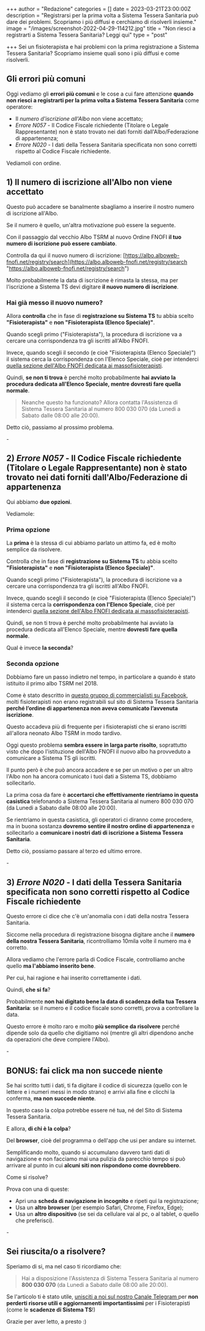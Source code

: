 +++
author = "Redazione"
categories = []
date = 2023-03-21T23:00:00Z
description = "Registrarsi per la prima volta a Sistema Tessera Sanitaria può dare dei problemi. Scopriamo i più diffusi e cerchiamo di risolverli insieme."
image = "/images/screenshot-2022-04-29-114212.jpg"
title = "Non riesci a registrarti a Sistema Tessera Sanitaria? Leggi qui"
type = "post"

+++
Sei un fisioterapista e hai problemi con la prima registrazione a Sistema Tessera Sanitaria? Scopriamo insieme quali sono i più diffusi e come risolverli.

## Gli errori più comuni

Oggi vediamo gli **errori più comuni** e le cose a cui fare attenzione **quando non riesci a registrarti per la prima volta a Sistema Tessera Sanitaria** come operatore:

* Il _numero d'iscrizione all'Albo_ non viene accettato;
* _Errore N057_ - Il Codice Fiscale richiedente (Titolare o Legale Rappresentante) non è stato trovato nei dati forniti dall'Albo/Federazione di appartenenza;
* _Errore N020_ - I dati della Tessera Sanitaria specificata non sono corretti rispetto al Codice Fiscale richiedente.

Vediamoli con ordine.

## 1) Il numero di iscrizione all'Albo non viene accettato

Questo può accadere se banalmente sbagliamo a inserire il nostro numero di iscrizione all'Albo.

Se il numero è quello, un'altra motivazione può essere la seguente.

Con il passaggio dal vecchio Albo TSRM al nuovo Ordine FNOFI **il tuo numero di iscrizione può essere cambiato**. 

Controlla da qui il nuovo numero di iscrizione: [https://albo.alboweb-fnofi.net/registry/search](https://albo.alboweb-fnofi.net/registry/search "https://albo.alboweb-fnofi.net/registry/search")

Molto probabilmente la data di iscrizione è rimasta la stessa, ma per l'iscrizione a Sistema TS devi digitare **il nuovo numero di iscrizione**.

### Hai già messo il nuovo numero?

Allora **controlla** che in fase di **registrazione su Sistema TS** tu abbia scelto **"Fisioterapista"** e **non "Fisioterapista (Elenco Speciale)"**.

Quando scegli primo ("Fisioterapista"), la procedura di iscrizione va a cercare una corrispondenza tra gli iscritti all'Albo FNOFI.

Invece, quando scegli il secondo (e cioè "Fisioterapista (Elenco Speciale)") il sistema cerca la corrispondenza con l'Elenco Speciale, cioè per intenderci [quella sezione dell'Albo FNOFI dedicata ai massofisioterapisti](https://www.quotidianosanita.it/lavoro-e-professioni/articolo.php?articolo_id=105675 "Massofisioterapisti. Consiglio di Stato conferma legittimità elenco speciale chiarendo che solo chi vi è compreso esercita con autonomia professionale.").

Quindi, **se non ti trova** è perché molto probabilmente **hai avviato la procedura dedicata all'Elenco Speciale, mentre dovresti fare quella normale**.

> Neanche questo ha funzionato? Allora contatta l'Assistenza di Sistema Tessera Sanitaria al numero 800 030 070 (da Lunedi a Sabato dalle 08:00 alle 20:00).

Detto ciò, passiamo al prossimo problema.

\-

## 2) _Errore N057_ - Il Codice Fiscale richiedente (Titolare o Legale Rappresentante) non è stato trovato nei dati forniti dall'Albo/Federazione di appartenenza

Qui abbiamo **due opzioni**.

Vediamole:

### Prima opzione

La **prima** è la stessa di cui abbiamo parlato un attimo fa, ed è molto semplice da risolvere.

Controlla che in fase di **registrazione su Sistema TS** tu abbia scelto **"Fisioterapista"** e **non "Fisioterapista (Elenco Speciale)"**.

Quando scegli primo ("Fisioterapista"), la procedura di iscrizione va a cercare una corrispondenza tra gli iscritti all'Albo FNOFI.

Invece, quando scegli il secondo (e cioè "Fisioterapista (Elenco Speciale)") il sistema cerca la **corrispondenza con l'Elenco Speciale**, cioè per intenderci [quella sezione dell'Albo FNOFI dedicata ai massofisioterapisti](https://www.quotidianosanita.it/lavoro-e-professioni/articolo.php?articolo_id=105675 "Massofisioterapisti. Consiglio di Stato conferma legittimità elenco speciale chiarendo che solo chi vi è compreso esercita con autonomia professionale.").

Quindi, se non ti trova è perché molto probabilmente hai avviato la procedura dedicata all'Elenco Speciale, mentre **dovresti fare quella normale**.

Qual è invece **la seconda**?

### Seconda opzione

Dobbiamo fare un passo indietro nel tempo, in particolare a quando è stato istituito il primo albo TSRM nel 2018.

Come è stato descritto in [questo gruppo di commercialisti su Facebook](https://www.facebook.com/groups/CommTel/posts/10157966970556763/ "Commercialista Telematico - Fisioterapisti non ancora registrabili sul sito sistema tessera sanitaria perché l’ordine di appartenenza non ha ancora comunicato l’avvenuta iscrizione "), molti fisioterapisti non erano registrabili sul sito di Sistema Tessera Sanitaria **perché l’ordine di appartenenza non aveva comunicato l’avvenuta iscrizione**.

Questo accadeva più di frequente per i fisioterapisti che si erano iscritti all'allora neonato Albo TSRM in modo tardivo.

Oggi questo problema **sembra essere in larga parte risolto**, soprattutto visto che dopo l'istituzione dell'Albo FNOFI il nuovo albo ha provveduto a comunicare a Sistema TS gli iscritti.

Il punto però è che può ancora accadere e se per un motivo o per un altro l'Albo non ha ancora comunicato i tuoi dati a Sistema TS, dobbiamo sollecitarlo.

La prima cosa da fare è **accertarci che effettivamente rientriamo in questa casistica** telefonando a Sistema Tessera Sanitaria al numero 800 030 070 (da Lunedi a Sabato dalle 08:00 alle 20:00). 

Se rientriamo in questa casistica, gli operatori ci diranno come procedere, ma in buona sostanza **dovremo sentire il nostro ordine di appartenenza** e sollecitarlo a **comunicare i nostri dati di iscrizione a Sistema Tessera Sanitaria**.

Detto ciò, possiamo passare al terzo ed ultimo errore.

\-

## 3) _Errore N020_ - I dati della Tessera Sanitaria specificata non sono corretti rispetto al Codice Fiscale richiedente

Questo errore ci dice che c'è un'anomalia con i dati della nostra Tessera Sanitaria.

Siccome nella procedura di registrazione bisogna digitare anche il **numero della nostra Tessera Sanitaria**, ricontrolliamo 10mila volte il numero ma è corretto.

Allora vediamo che l'errore parla di Codice Fiscale, controlliamo anche quello **ma l'abbiamo inserito bene**.

Per cui, hai ragione e hai inserito correttamente i dati.

Quindi, **che si fa**?

Probabilmente **non hai digitato bene la data di scadenza della tua Tessera Sanitaria**: se il numero e il codice fiscale sono corretti, prova a controllare la data.

Questo errore è molto raro e molto **più semplice da risolvere** perché dipende solo da quello che digitiamo noi (mentre gli altri dipendono anche da operazioni che deve compiere l'Albo).

\-

## BONUS: fai click ma non succede niente

Se hai scritto tutti i dati, ti fa digitare il codice di sicurezza (quello con le lettere e i numeri messi in modo strano) e arrivi alla fine e clicchi la conferma, **ma non succede niente**.

In questo caso la colpa potrebbe essere né tua, né del Sito di Sistema Tessera Sanitaria.

E allora, **di chi è la colpa**?

Del **browser**, cioè del programma o dell'app che usi per andare su internet.

Semplificando molto, quando si accumulano davvero tanti dati di navigazione e non facciamo mai una pulizia da parecchio tempo si può arrivare al punto in cui **alcuni siti non rispondono come dovrebbero**.

Come si risolve?

Prova con una di queste:

* Apri una **scheda di navigazione in incognito** e ripeti qui la registrazione;
* Usa un **altro browser** (per esempio Safari, Chrome, Firefox, Edge);
* Usa un **altro dispositivo** (se sei da cellulare vai al pc, o al tablet, o quello che preferisci).

\-

## Sei riuscita/o a risolvere?

Speriamo di si, ma nel caso ti ricordiamo che:

> Hai a disposizione l'Assistenza di Sistema Tessera Sanitaria al numero **800 030 070** (da Lunedi a Sabato dalle 08:00 alle 20:00).

Se l'articolo ti è stato utile, [unisciti a noi sul nostro Canale Telegram ](https://t.me/fisioterapisti_official "Fisioterapisti Official | Telegram")per **non perderti risorse utili e aggiornamenti importantissimi** per i Fisioterapisti (come le **scadenze di Sistema TS**!)

Grazie per aver letto, a presto :)